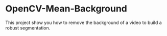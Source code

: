 # OpenCV-Mean-Background
This project show you how to remove the background of a video to build a robust segmentation.
